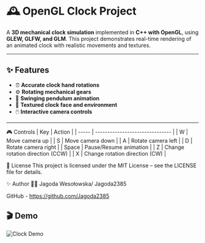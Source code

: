 # 🕰️ OpenGL Clock Project

A **3D mechanical clock simulation** implemented in **C++ with OpenGL**, using **GLEW, GLFW, and GLM**. This project demonstrates real-time rendering of an animated clock with realistic movements and textures.

---

## ✨ Features

- ⏰ **Accurate clock hand rotations**
- ⚙️ **Rotating mechanical gears**
- 🎠 **Swinging pendulum animation**
- 🎨 **Textured clock face and environment**
- 🖱️ **Interactive camera controls**

---


🎮 Controls
| Key   | Action                          |
| ----- | ------------------------------- |
| W     | Move camera up                  |
| S     | Move camera down                |
| A     | Rotate camera left              |
| D     | Rotate camera right             |
| Space | Pause/Resume animation          |
| Z     | Change rotation direction (CCW) |
| X     | Change rotation direction (CW)  |

📝 License
This project is licensed under the MIT License – see the LICENSE file for details.

✨ Author
👩‍💻 Jagoda Wesołowska/ Jagoda2385

GitHub - https://github.com/Jagoda2385

## 🎬 Demo

![Clock Demo](assets/demo.gif)
